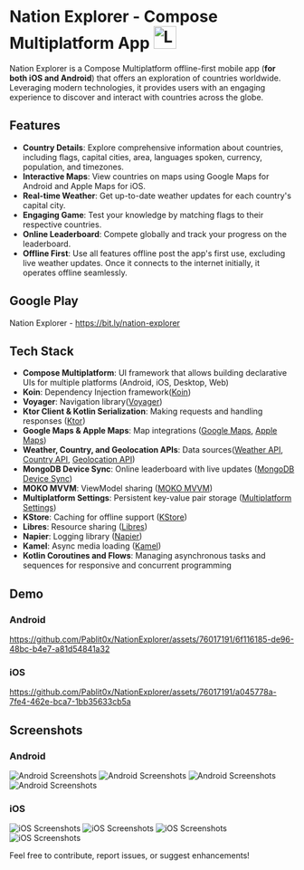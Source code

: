 # Nation Explorer - Compose Multiplatform App <img src="https://github.com/Pablit0x/NationExplorer/assets/76017191/27b397b2-ef8e-4ace-a25b-1f6c7888a848" alt="Logo" width="40" height="40">

Nation Explorer is a Compose Multiplatform offline-first mobile app (**for both iOS and Android**)
that offers an exploration of countries worldwide. Leveraging modern technologies, it provides users
with an engaging experience to discover and interact with countries across the globe.

## Features

- **Country Details**: Explore comprehensive information about countries, including flags, capital
  cities, area, languages spoken, currency, population, and timezones.
- **Interactive Maps**: View countries on maps using Google Maps for Android and Apple Maps for iOS.
- **Real-time Weather**: Get up-to-date weather updates for each country's capital city.
- **Engaging Game**: Test your knowledge by matching flags to their respective countries.
- **Online Leaderboard**: Compete globally and track your progress on the leaderboard.
- **Offline First**: Use all features offline post the app's first use, excluding live weather
  updates. Once it connects to the internet initially, it operates offline seamlessly.

## Google Play

Nation Explorer - https://bit.ly/nation-explorer

## Tech Stack

- **Compose Multiplatform**: UI framework that allows building declarative UIs for multiple
  platforms (Android, iOS, Desktop, Web)
- **Koin**: Dependency Injection framework([Koin](https://github.com/InsertKoinIO/koin))
- **Voyager**: Navigation library([Voyager](https://voyager.adriel.cafe/))
- **Ktor Client & Kotlin Serialization**: Making requests and handling
  responses ([Ktor](https://github.com/ktorio/ktor))
- **Google Maps & Apple Maps**: Map
  integrations ([Google Maps](https://developers.google.com/maps/documentation/android-sdk/maps-compose), [Apple Maps](https://developer.apple.com/documentation/mapkit/))
- **Weather, Country, and Geolocation APIs**: Data
  sources([Weather API](https://api.api-ninjas.com/v1/weather), [Country API](https://restcountries.com/v3.1/all), [Geolocation API](https://api.opencagedata.com/geocode/v1/))
- **MongoDB Device Sync**: Online leaderboard with live
  updates ([MongoDB Device Sync](https://www.mongodb.com/atlas/app-services/device-sync))
- **MOKO MVVM**: ViewModel sharing ([MOKO MVVM](https://github.com/icerockdev/moko-mvvm))
- **Multiplatform Settings**: Persistent key-value pair
  storage ([Multiplatform Settings](https://github.com/russhwolf/multiplatform-settings))
- **KStore**: Caching for offline support ([KStore](https://github.com/xxfast/KStore))
- **Libres**: Resource sharing ([Libres](https://github.com/Skeptick/libres))
- **Napier**: Logging library ([Napier](https://github.com/AAkira/Napier))
- **Kamel**: Async media loading ([Kamel](https://github.com/Kamel-Media/Kamel))
- **Kotlin Coroutines and Flows**: Managing asynchronous tasks and sequences for responsive and
  concurrent programming

## Demo

### Android

https://github.com/Pablit0x/NationExplorer/assets/76017191/6f116185-de96-48bc-b4e7-a81d54841a32

### iOS

https://github.com/Pablit0x/NationExplorer/assets/76017191/a045778a-7fe4-462e-bca7-1bb35633cb5a

## Screenshots

### Android

![Android Screenshots](https://github.com/Pablit0x/NationExplorer/assets/76017191/523d1e80-27a5-4887-a6ce-9265ad15e02b)
![Android Screenshots](https://github.com/Pablit0x/NationExplorer/assets/76017191/7e735609-6f42-444f-88ba-066271469c4f)
![Android Screenshots](https://github.com/Pablit0x/NationExplorer/assets/76017191/1bd2e3b4-92f7-4ac7-82cf-ecf3005d1e41)
![Android Screenshots](https://github.com/Pablit0x/NationExplorer/assets/76017191/633e25b9-6ebe-442f-a653-bd03609eccdd)

### iOS

![iOS Screenshots](https://github.com/Pablit0x/NationExplorer/assets/76017191/6a6e4115-9936-43ad-bfdd-3bac630a4da1)
![iOS Screenshots](https://github.com/Pablit0x/NationExplorer/assets/76017191/40c33947-799e-4352-a43b-0c1a5746ab62)
![iOS Screenshots](https://github.com/Pablit0x/NationExplorer/assets/76017191/fd93a498-a395-4f80-a3bf-7eebbfd26665)
![iOS Screenshots](https://github.com/Pablit0x/NationExplorer/assets/76017191/21d303c7-8899-4ebe-908e-1c2fe5a68e42)

Feel free to contribute, report issues, or suggest enhancements!
